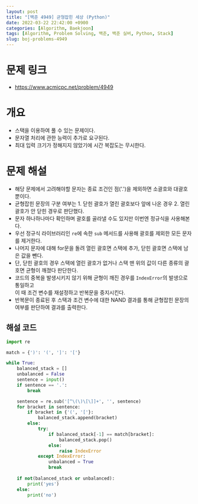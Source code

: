 ```yaml
---
layout: post
title: "[백준 4949] 균형잡힌 세상 (Python)"
date: 2022-03-22 22:42:00 +0900
categories: [Algorithm, Baekjoon]
tags: [Algorithm, Problem Solving, 백준, 백준 실버, Python, Stack]
slug: boj-problems-4949
---
```


# 문제 링크
- https://www.acmicpc.net/problem/4949

# 개요
- 스택을 이용하여 풀 수 있는 문제이다.
- 문자열 처리에 관한 능력이 추가로 요구된다.
- 최대 입력 크기가 정해지지 않았기에 시간 복잡도는 무시한다.

# 문제 해설
- 해당 문제에서 고려해야할 문자는 종료 조건인 점('.')을 제외하면 소괄호와 대괄호 뿐이다.
- 균형잡힌 문장의 구분 여부는 1. 닫힌 괄호가 열린 괄호보다 앞에 나온 경우 2. 열린 괄호가 안 닫힌 경우로 판단했다.
- 문자 하나하나마다 확인하며 괄호를 골라낼 수도 있지만 이번엔 정규식을 사용해본다.
- 우선 정규식 라이브러리인 `re`에 속한 `sub` 메서드를 사용해 괄호를 제외한 모든 문자를 제거한다.
- 나머지 문자에 대해 for문을 돌려 열린 괄호면 스택에 추가, 닫힌 괄호면 스택에 남은 값을 뺀다.
- 단, 닫힌 괄호의 경우 스택에 열린 괄호가 없거나 스택 맨 위의 값이 다른 종류의 괄호면 균형이 깨졌다 판단한다.
- 코드의 중복을 발생시키지 않기 위해 균형이 깨진 경우를 `IndexError`의 발생으로 통일하고   
  이 때 조건 변수를 재설정하고 반복문을 중지시킨다.
- 반복문이 종료된 후 스택과 조건 변수에 대한 NAND 결과를 통해 균형잡힌 문장의 여부를 판단하여 결과를 출력한다.

## 해설 코드

```python
import re

match = {')': '(', ']': '['}

while True:
    balanced_stack = []
    unbalanced = False
    sentence = input()
    if sentence == '.':
        break

    sentence = re.sub('[^\(\)\[\]]+', '', sentence)
    for bracket in sentence:
        if bracket in {'(', '['}:
            balanced_stack.append(bracket)
        else:
            try:
                if balanced_stack[-1] == match[bracket]:
                    balanced_stack.pop()
                else:
                    raise IndexError
            except IndexError:
                unbalanced = True
                break
    
    if not(balanced_stack or unbalanced):
        print('yes')
    else:
        print('no')
```